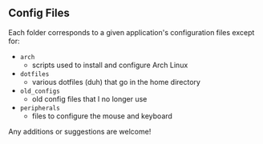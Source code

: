 ## Config Files

Each folder corresponds to a given application's configuration files except for:

* `arch`
    * scripts used to install and configure Arch Linux
* `dotfiles`
    * various dotfiles (duh) that go in the home directory
* `old_configs`
    * old config files that I no longer use
* `peripherals`
    * files to configure the mouse and keyboard

Any additions or suggestions are welcome!
